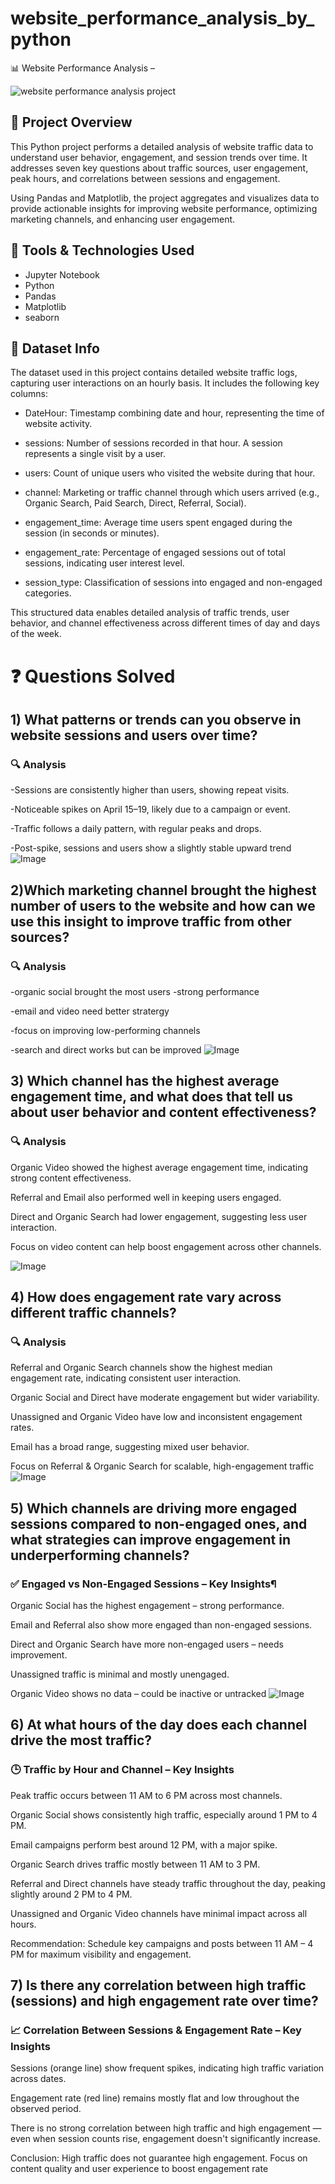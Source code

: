 # website_performance_analysis_by_python
📊 Website Performance Analysis – 


![website performance analysis project](https://github.com/riyadewangan08/website_performance_analysis_by_python/blob/ab11cb6b954fdae6a9cfbf9ac6c31c6aab853c71/website%20analysis%20banner.png)
## 📁 Project Overview
This Python project performs a detailed analysis of website traffic data to understand user behavior, engagement, and session trends over time. It addresses seven key questions about traffic sources, user engagement, peak hours, and correlations between sessions and engagement.

Using Pandas and Matplotlib, the project aggregates and visualizes data to provide actionable insights for improving website performance, optimizing marketing channels, and enhancing user engagement.

## 🔧 Tools & Technologies Used
- Jupyter Notebook
-  Python
- Pandas
- Matplotlib
- seaborn 

## 📂 Dataset Info
The dataset used in this project contains detailed website traffic logs, capturing user interactions on an hourly basis. It includes the following key columns:

- DateHour: Timestamp combining date and hour, representing the time of website activity.

- sessions: Number of sessions recorded in that hour. A session represents a single visit by a user.

- users: Count of unique users who visited the website during that hour.

- channel: Marketing or traffic channel through which users arrived (e.g., Organic Search, Paid Search, Direct, Referral, Social).

- engagement_time: Average time users spent engaged during the session (in seconds or minutes).

- engagement_rate: Percentage of engaged sessions out of total sessions, indicating user interest level.

- session_type: Classification of sessions into engaged and non-engaged categories.

This structured data enables detailed analysis of traffic trends, user behavior, and channel effectiveness across different times of day and days of the week.


# ❓ Questions Solved

## 1) What patterns or trends can you observe in website sessions and users over time?

### 🔍 Analysis
-Sessions are consistently higher than users, showing repeat visits.

-Noticeable spikes on April 15–19, likely due to a campaign or event.

-Traffic follows a daily pattern, with regular peaks and drops.

-Post-spike, sessions and users show a slightly stable upward trend
 ![Image](https://github.com/user-attachments/assets/d5975f64-8e79-45f5-b474-01bf84b1b92d)

 ## 2)Which marketing channel brought the highest number of users to the website and how can we use this insight to improve traffic from other sources?
### 🔍 Analysis
-organic social brought the most users -strong performance

-email and video need better stratergy

-focus on improving low-performing channels

-search and direct works but can be improved
![Image](https://github.com/user-attachments/assets/b9b95f53-a4a3-4842-96df-37a0ef64632f)

## 3) Which channel has the highest average engagement time, and what does that tell us about user behavior and content effectiveness?
### 🔍 Analysis
Organic Video showed the highest average engagement time, indicating strong content effectiveness.

Referral and Email also performed well in keeping users engaged.

Direct and Organic Search had lower engagement, suggesting less user interaction.

Focus on video content can help boost engagement across other channels.

![Image](https://github.com/user-attachments/assets/2779ca8b-a00a-4b0e-97d6-8fc89433e570)

## 4) How does engagement rate vary across different traffic channels?
### 🔍 Analysis
Referral and Organic Search channels show the highest median engagement rate, indicating consistent user interaction.

Organic Social and Direct have moderate engagement but wider variability.

Unassigned and Organic Video have low and inconsistent engagement rates.

Email has a broad range, suggesting mixed user behavior.

Focus on Referral & Organic Search for scalable, high-engagement traffic
![Image](https://github.com/user-attachments/assets/387d62d3-2fb2-4937-87c6-f0e57dcf191d)

## 5) Which channels are driving more engaged sessions compared to non-engaged ones, and what strategies can improve engagement in underperforming channels?
### ✅ Engaged vs Non-Engaged Sessions – Key Insights¶
Organic Social has the highest engagement – strong performance.

Email and Referral also show more engaged than non-engaged sessions.

Direct and Organic Search have more non-engaged users – needs improvement.

Unassigned traffic is minimal and mostly unengaged.

Organic Video shows no data – could be inactive or untracked
![Image](https://github.com/user-attachments/assets/6891bbff-464c-451b-8a8a-6ccc8def2795)

## 6) At what hours of the day does each channel drive the most traffic?
### 🕒 Traffic by Hour and Channel – Key Insights
Peak traffic occurs between 11 AM to 6 PM across most channels.

Organic Social shows consistently high traffic, especially around 1 PM to 4 PM.

Email campaigns perform best around 12 PM, with a major spike.

Organic Search drives traffic mostly between 11 AM to 3 PM.

Referral and Direct channels have steady traffic throughout the day, peaking slightly around 2 PM to 4 PM.

Unassigned and Organic Video channels have minimal impact across all hours.

Recommendation: Schedule key campaigns and posts between 11 AM – 4 PM for maximum visibility and engagement.


## 7) Is there any correlation between high traffic (sessions) and high engagement rate over time?
### 📈 Correlation Between Sessions & Engagement Rate – Key Insights
Sessions (orange line) show frequent spikes, indicating high traffic variation across dates.

Engagement rate (red line) remains mostly flat and low throughout the observed period.

There is no strong correlation between high traffic and high engagement — even when session counts rise, engagement doesn't significantly increase.

Conclusion: High traffic does not guarantee high engagement. Focus on content quality and user experience to boost engagement rate
